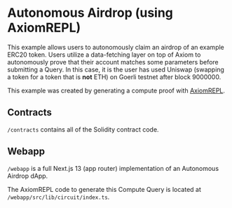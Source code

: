 # Autonomous Airdrop (using AxiomREPL)

This example allows users to autonomously claim an airdrop of an example ERC20 token. Users utilize a data-fetching layer on top of Axiom to autonomously prove that their account matches some parameters before submitting a Query. In this case, it is the user has used Uniswap (swapping a token for a token that is **not** ETH) on Goerli testnet after block 9000000.

This example was created by generating a compute proof with [AxiomREPL](https://repl-preview.axiom.xyz/).

## Contracts

`/contracts` contains all of the Solidity contract code.

## Webapp

`/webapp` is a full Next.js 13 (app router) implementation of an Autonomous Airdrop dApp.

The AxiomREPL code to generate this Compute Query is located at `/webapp/src/lib/circuit/index.ts`.
